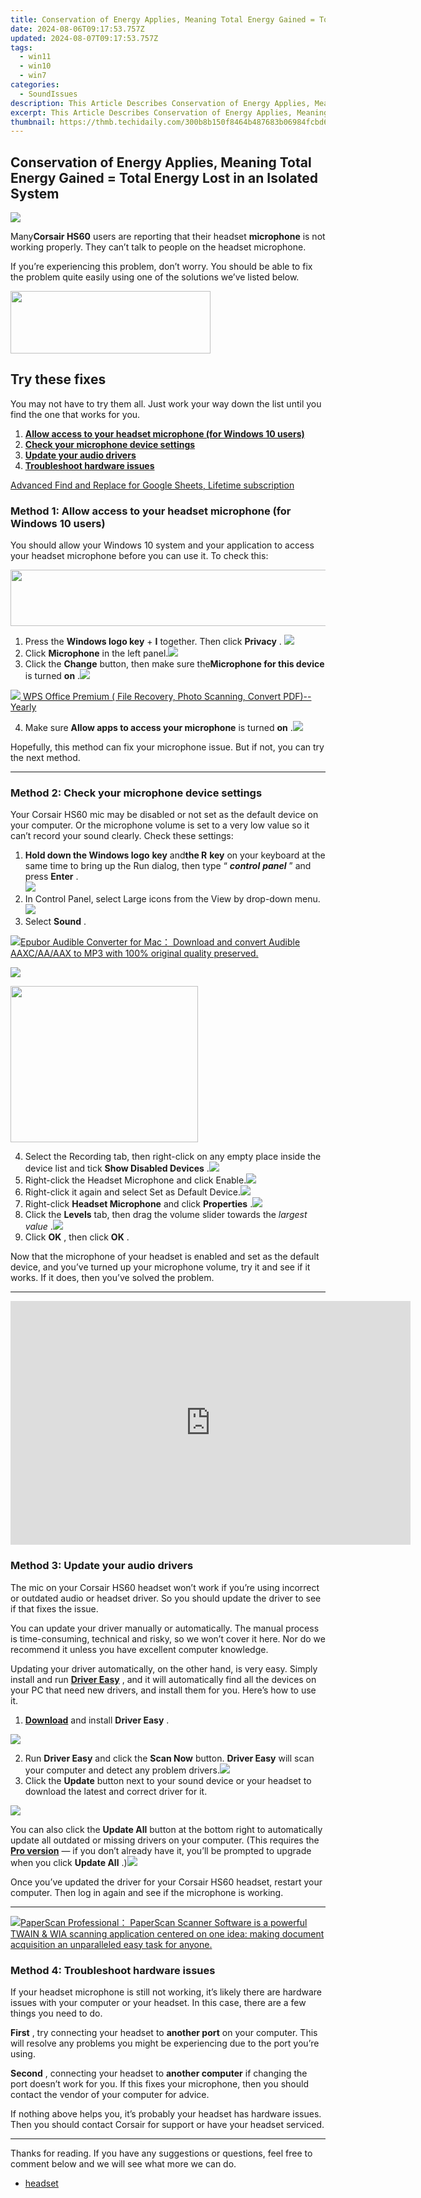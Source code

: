 ```yaml
---
title: Conservation of Energy Applies, Meaning Total Energy Gained = Total Energy Lost in an Isolated System
date: 2024-08-06T09:17:53.757Z
updated: 2024-08-07T09:17:53.757Z
tags:
  - win11
  - win10
  - win7
categories:
  - SoundIssues
description: This Article Describes Conservation of Energy Applies, Meaning Total Energy Gained = Total Energy Lost in an Isolated System
excerpt: This Article Describes Conservation of Energy Applies, Meaning Total Energy Gained = Total Energy Lost in an Isolated System
thumbnail: https://thmb.techidaily.com/300b8b150f8464b487683b06984fcbd6662b4fb116965638afb915b9861f6dbd.jpg
---
```


## Conservation of Energy Applies, Meaning Total Energy Gained = Total Energy Lost in an Isolated System

![](https://images.drivereasy.com/wp-content/uploads/2019/07/corsair-hs60-1024x1024.jpg)

 Many**Corsair HS60** users are reporting that their headset **microphone** is not working properly. They can’t talk to people on the headset microphone.

 If you’re experiencing this problem, don’t worry. You should be able to fix the problem quite easily using one of the solutions we’ve listed below.

<!-- affiliate ads begin -->
<a href="https://proteahair.pxf.io/c/5597632/1983634/23621" target="_top" id="1983634"><img src="//a.impactradius-go.com/display-ad/23621-1983634" border="0" alt="" width="320" height="100"/></a><img height="0" width="0" src="https://imp.pxf.io/i/5597632/1983634/23621" style="position:absolute;visibility:hidden;" border="0" />
<!-- affiliate ads end -->
## Try these fixes

 You may not have to try them all. Just work your way down the list until you find the one that works for you.

1. **[Allow access to your headset microphone (for Windows 10 users)](https://www.drivereasy.com/knowledge/fixed-corsair-hs60-mic-not-working/#m1)**
2. [](https://tools.techidaily.com/drivereasy/download/) **[Check your microphone device settings](https://tools.techidaily.com/drivereasy/download/)**
3. **[Update your audio drivers](https://tools.techidaily.com/drivereasy/download/)**
4. **[Troubleshoot hardware issues](https://tools.techidaily.com/drivereasy/download/)**

<!-- affiliate ads begin -->
<a href="https://secure.2checkout.com/order/checkout.php?PRODS=4729642&QTY=1&AFFILIATE=108875&CART=1">Advanced Find and Replace for Google Sheets, Lifetime subscription</a>
<!-- affiliate ads end -->
### Method 1: Allow access to your headset microphone (for Windows 10 users)

 You should allow your Windows 10 system and your application to access your headset microphone before you can use it. To check this:

<!-- affiliate ads begin -->
<a href="https://vapordna.pxf.io/c/5597632/1494880/17238" target="_top" id="1494880"><img src="//a.impactradius-go.com/display-ad/17238-1494880" border="0" alt="" width="728" height="90"/></a><img height="0" width="0" src="https://imp.pxf.io/i/5597632/1494880/17238" style="position:absolute;visibility:hidden;" border="0" />
<!-- affiliate ads end -->
1. Press the **Windows logo key** + **I** together. Then click **Privacy** . ![](https://images.drivereasy.com/wp-content/uploads/2019/07/2-7-1.jpg)
2. Click **Microphone** in the left panel.![](https://images.drivereasy.com/wp-content/uploads/2019/07/2.1-2.jpg)
3. Click the **Change** button, then make sure the**Microphone for this device** is turned **on** .![](https://images.drivereasy.com/wp-content/uploads/2019/07/2.2-2.jpg)
<!-- affiliate ads begin -->
<a href="https://secure.2checkout.com/order/checkout.php?PRODS=38729081&QTY=1&AFFILIATE=108875&CART=1"><img src="https://website-prod.cache.wpscdn.com/img/wps-spreadsheet-free-excel-editor-online-offline-1x.93e269d.png" border="0">
WPS Office Premium ( File Recovery, Photo Scanning, Convert PDF)--Yearly</a>
<!-- affiliate ads end -->
4. Make sure **Allow apps to access your microphone** is turned **on** .![](https://images.drivereasy.com/wp-content/uploads/2019/07/2.3.jpg)

 Hopefully, this method can fix your microphone issue. But if not, you can try the next method.

---

### Method 2: Check your microphone device settings

 Your Corsair HS60 mic may be disabled or not set as the default device on your computer. Or the microphone volume is set to a very low value so it can’t record your sound clearly. Check these settings:

1. **Hold down the Windows logo** **key**  and**the R** **key**  on your keyboard at the same time to bring up the Run dialog, then type “ _**control** **panel**_  ” and press **Enter** .  
![](https://images.drivereasy.com/wp-content/uploads/2019/07/control-panel1-1.jpg)
2. In Control Panel, select Large icons from the View by drop-down menu.![](https://images.drivereasy.com/wp-content/uploads/2019/07/1-12.jpg)
3. Select **Sound** .  
<!-- affiliate ads begin -->
<a href="https://secure.2checkout.com/order/checkout.php?PRODS=4713565&QTY=1&AFFILIATE=108875&CART=1"><img src="https://www.epubor.com/images/uppic/audible-converter-interface.png" border="0">Epubor Audible Converter for Mac： Download and convert Audible AAXC/AA/AAX to MP3 with 100% original quality preserved.</a>
<!-- affiliate ads end -->
![](https://images.drivereasy.com/wp-content/uploads/2019/07/2-10.jpg)
<!-- affiliate ads begin -->
<a href="https://imp.i357552.net/c/5597632/863039/11832" target="_top" id="863039"><img src="//a.impactradius-go.com/display-ad/11832-863039" border="0" alt="" width="300" height="250"/></a>
<!-- affiliate ads end -->
4. Select the Recording tab, then right-click on any empty place inside the device list and tick **Show Disabled Devices** .![](https://images.drivereasy.com/wp-content/uploads/2019/07/img_5b4dc36f136c6.jpg)
5. Right-click the Headset Microphone and click Enable.![](https://images.drivereasy.com/wp-content/uploads/2019/07/img_5b4daac96f5e7.jpg)
6. Right-click it again and select Set as Default Device.![](https://images.drivereasy.com/wp-content/uploads/2019/07/img_5b4dacbcd8e83.jpg)
7. Right-click **Headset Microphone** and click **Properties** .![](https://images.drivereasy.com/wp-content/uploads/2019/07/img_5b4dae7338d5d.jpg)
8. Click the **Levels** tab, then drag the volume slider towards the _largest value_ .![](https://images.drivereasy.com/wp-content/uploads/2019/07/img_5b4db71801655.jpg)
9. Click **OK** , then click **OK** .

 Now that the microphone of your headset is enabled and set as the default device, and you’ve turned up your microphone volume, try it and see if it works. If it does, then you’ve solved the problem.

---

<!-- affiliate ads begin -->
<a href="https://secure.2checkout.com/order/checkout.php?PRODS=2337838&QTY=1&AFFILIATE=108875&CART=1"><iframe width="640" height="390" src="https://www.youtube.com/embed/rzZwphIv4RM" title="APFill - Ink and Toner Coverage Calculator" frameborder="0" allow="accelerometer; autoplay; clipboard-write; encrypted-media; gyroscope; picture-in-picture; web-share" referrerpolicy="strict-origin-when-cross-origin" allowfullscreen></iframe></a>
<!-- affiliate ads end -->
### Method 3: Update your audio drivers

 The mic on your Corsair HS60 headset won’t work if you’re using incorrect or outdated audio or headset driver. So you should update the driver to see if that fixes the issue.

 You can update your driver manually or automatically. The manual process is time-consuming, technical and risky, so we won’t cover it here. Nor do we recommend it unless you have excellent computer knowledge.

 Updating your driver automatically, on the other hand, is very easy. Simply install and run **[Driver Easy](https://tools.techidaily.com/drivereasy/download/)**  , and it will automatically find all the devices on your PC that need new drivers, and install them for you. Here’s how to use it.

1. **[Download](https://tools.techidaily.com/drivereasy/download/)**  and install **Driver Easy** .
<!-- affiliate ads begin -->
<a href="https://secure.2checkout.com/order/checkout.php?PRODS=19080710&QTY=1&AFFILIATE=108875&CART=1"><img src="https://smart-seo-tool.com/images/SmartSEOAuditorBox.png" border="0"></a>
<!-- affiliate ads end -->
2. Run **Driver Easy** and click the **Scan Now** button. **Driver Easy** will scan your computer and detect any problem drivers.![](https://images.drivereasy.com/wp-content/uploads/2019/07/a5.jpg)
3. Click the **Update** button next to your sound device or your headset to download the latest and correct driver for it.  
<!-- affiliate ads begin -->
<a href="https://secure.2checkout.com/order/checkout.php?PRODS=3851691&QTY=1&AFFILIATE=108875&CART=1"><img src="http://www.aiseesoft.com/avangate/30p/banner.jpg" border="0"></a>
<!-- affiliate ads end -->
 You can also click the **Update All** button at the bottom right to automatically update all outdated or missing drivers on your computer. (This requires the **[Pro version](https://tools.techidaily.com/drivereasy/download/)**  — if you don’t already have it, you’ll be prompted to upgrade when you click **Update All** .)![](https://images.drivereasy.com/wp-content/uploads/2019/07/a6-1.jpg)

 Once you’ve updated the driver for your Corsair HS60 headset, restart your computer. Then log in again and see if the microphone is working.

---

<!-- affiliate ads begin -->
<a href="https://secure.2checkout.com/order/checkout.php?PRODS=37540879&QTY=1&AFFILIATE=108875&CART=1"><img src="https://paperscan.orpalis.com/img/content/You_prefer_to_use.png" border="0">PaperScan Professional： PaperScan Scanner Software is a powerful TWAIN & WIA scanning application centered on one idea: making document acquisition an unparalleled easy task for anyone.</a>
<!-- affiliate ads end -->
### Method 4: Troubleshoot hardware issues

 If your headset microphone is still not working, it’s likely there are hardware issues with your computer or your headset. In this case, there are a few things you need to do.

**First** , try connecting your headset to **another port** on your computer. This will resolve any problems you might be experiencing due to the port you’re using.

**Second** , connecting your headset to **another computer** if changing the port doesn’t work for you. If this fixes your microphone, then you should contact the vendor of your computer for advice.

 If nothing above helps you, it’s probably your headset has hardware issues. Then you should contact Corsair for support or have your headset serviced.

---

 Thanks for reading. If you have any suggestions or questions, feel free to comment below and we will see what more we can do.

* [headset](https://tools.techidaily.com/drivereasy/download/)

<ins class="adsbygoogle"
     style="display:block"
     data-ad-format="autorelaxed"
     data-ad-client="ca-pub-7571918770474297"
     data-ad-slot="1223367746"></ins>



<ins class="adsbygoogle"
     style="display:block"
     data-ad-client="ca-pub-7571918770474297"
     data-ad-slot="8358498916"
     data-ad-format="auto"
     data-full-width-responsive="true"></ins>

